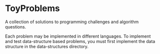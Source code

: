# ToyProblems
A collection of solutions to programming challenges and algorithm questions.

Each problem may be implemented in different languages.  To implement and test data-structure based problems, you must first implement the data structure in the data-structures directory.
